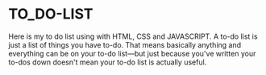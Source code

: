 # TO_DO-LIST
Here is my to do list using with HTML, CSS and JAVASCRIPT. A to-do list is just a list of things you have to-do. That means basically anything and everything can be on your to-do list—but just because you've written your to-dos down doesn't mean your to-do list is actually useful.
